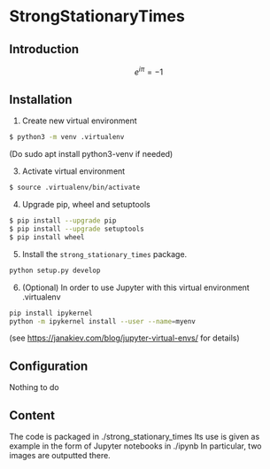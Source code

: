 # StrongStationaryTimes

## Introduction

$$ e^{i\pi} = -1 $$

## Installation

1. Create new virtual environment

```bash
$ python3 -m venv .virtualenv
```

(Do
sudo apt install python3-venv
if needed)

3. Activate virtual environment

```bash
$ source .virtualenv/bin/activate
```

4. Upgrade pip, wheel and setuptools 

```bash
$ pip install --upgrade pip
$ pip install --upgrade setuptools
$ pip install wheel
```

5. Install the `strong_stationary_times` package.

```bash
python setup.py develop
```

6. (Optional) In order to use Jupyter with this virtual environment .virtualenv
```bash
pip install ipykernel
python -m ipykernel install --user --name=myenv
```
(see https://janakiev.com/blog/jupyter-virtual-envs/ for details)

## Configuration
Nothing to do

## Content

The code is packaged in ./strong_stationary_times
Its use is given as example in the form of Jupyter notebooks in ./ipynb
In particular, two images are outputted there.
